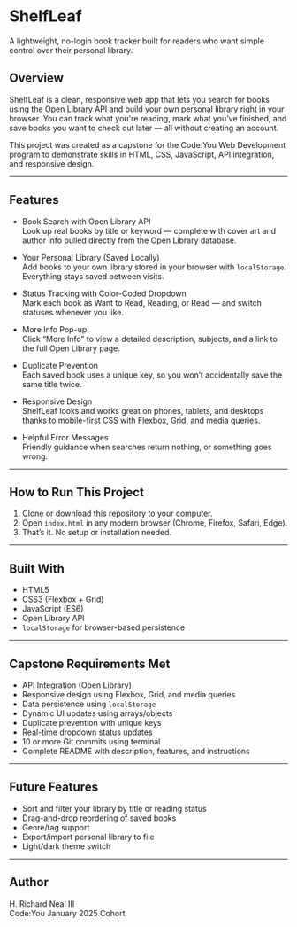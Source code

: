 # ShelfLeaf  
A lightweight, no-login book tracker built for readers who want simple control over their personal library.

## Overview  
ShelfLeaf is a clean, responsive web app that lets you search for books using the Open Library API and build your own personal library right in your browser. You can track what you're reading, mark what you’ve finished, and save books you want to check out later — all without creating an account.

This project was created as a capstone for the Code:You Web Development program to demonstrate skills in HTML, CSS, JavaScript, API integration, and responsive design.

---

## Features

- Book Search with Open Library API  
  Look up real books by title or keyword — complete with cover art and author info pulled directly from the Open Library database.

- Your Personal Library (Saved Locally)  
  Add books to your own library stored in your browser with `localStorage`. Everything stays saved between visits.

- Status Tracking with Color-Coded Dropdown  
  Mark each book as Want to Read, Reading, or Read — and switch statuses whenever you like.

- More Info Pop-up  
  Click “More Info” to view a detailed description, subjects, and a link to the full Open Library page.

- Duplicate Prevention  
  Each saved book uses a unique key, so you won’t accidentally save the same title twice.

- Responsive Design  
  ShelfLeaf looks and works great on phones, tablets, and desktops thanks to mobile-first CSS with Flexbox, Grid, and media queries.

- Helpful Error Messages  
  Friendly guidance when searches return nothing, or something goes wrong.

---

## How to Run This Project

1. Clone or download this repository to your computer.
2. Open `index.html` in any modern browser (Chrome, Firefox, Safari, Edge).
3. That’s it. No setup or installation needed.

---

## Built With

- HTML5  
- CSS3 (Flexbox + Grid)  
- JavaScript (ES6)  
- Open Library API  
- `localStorage` for browser-based persistence

---

## Capstone Requirements Met

- API Integration (Open Library)
- Responsive design using Flexbox, Grid, and media queries
- Data persistence using `localStorage`
- Dynamic UI updates using arrays/objects
- Duplicate prevention with unique keys
- Real-time dropdown status updates
- 10 or more Git commits using terminal
- Complete README with description, features, and instructions

---

## Future Features

- Sort and filter your library by title or reading status  
- Drag-and-drop reordering of saved books  
- Genre/tag support  
- Export/import personal library to file  
- Light/dark theme switch

---

## Author

H. Richard Neal III  
Code:You January 2025 Cohort
